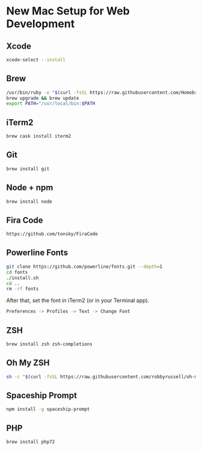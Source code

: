 # New Mac Setup for Web Development

## Xcode
```bash
xcode-select --install
```

## Brew

```bash
/usr/bin/ruby -e "$(curl -fsSL https://raw.githubusercontent.com/Homebrew/install/master/install)"
brew upgrade && brew update
export PATH="/usr/local/bin:$PATH
```

## iTerm2
```bash
brew cask install iterm2
```

## Git

```bash
brew install git
```

## Node + npm

```bash
brew install node
```

## Fira Code

```bash
https://github.com/tonsky/FiraCode
```

## Powerline Fonts

```bash
git clone https://github.com/powerline/fonts.git --depth=1
cd fonts
./install.sh
cd ..
rm -rf fonts
```

After that, set the font in iTerm2 (or in your Terminal app).

```bash
Preferences -> Profiles -> Text -> Change Font
```

## ZSH

```bash
brew install zsh zsh-completions
```

## Oh My ZSH

```bash
sh -c "$(curl -fsSL https://raw.githubusercontent.com/robbyrussell/oh-my-zsh/master/tools/install.sh)"
```

## Spaceship Prompt

```bash
npm install -g spaceship-prompt
```

## PHP

```bash
brew install php72
```
